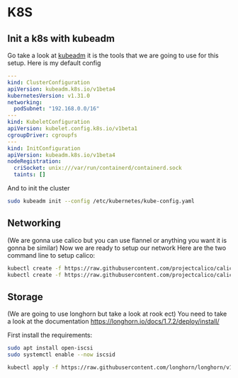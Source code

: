 # K8S

## Init a k8s with kubeadm

Go take a look at [kubeadm](../../tools/cli/kubeadm.md) it is the tools that we are going to use for this setup.
Here is my default config
```yaml
---
kind: ClusterConfiguration
apiVersion: kubeadm.k8s.io/v1beta4
kubernetesVersion: v1.31.0
networking:
  podSubnet: "192.168.0.0/16"
---
kind: KubeletConfiguration
apiVersion: kubelet.config.k8s.io/v1beta1
cgroupDriver: cgroupfs
---
kind: InitConfiguration
apiVersion: kubeadm.k8s.io/v1beta4
nodeRegistration:
  criSocket: unix:///var/run/containerd/containerd.sock
  taints: []
```

And to init the cluster
```bash
sudo kubeadm init --config /etc/kubernetes/kube-config.yaml
```


## Networking

(We are gonna use calico but you can use flannel or anything you want it is gonna be similar)
Now we are ready to setup our network
Here are the two command line to setup calico:
```bash
kubectl create -f https://raw.githubusercontent.com/projectcalico/calico/v3.28.2/manifests/tigera-operator.yaml
kubectl create -f https://raw.githubusercontent.com/projectcalico/calico/v3.28.2/manifests/custom-resources.yaml
```

## Storage 

(We are going to use longhorn but take a look at rook ect)
You need to take a look at the documentation https://longhorn.io/docs/1.7.2/deploy/install/

First install the requirements:
```bash
sudo apt install open-iscsi
sudo systemctl enable --now iscsid
```

```bash
kubectl apply -f https://raw.githubusercontent.com/longhorn/longhorn/v1.7.2/deploy/longhorn.yaml
```

